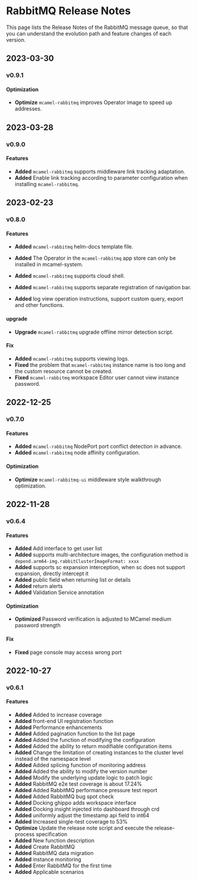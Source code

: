 # RabbitMQ Release Notes

This page lists the Release Notes of the RabbitMQ message queue, so that you can understand the evolution path and feature changes of each version.

## 2023-03-30

### v0.9.1

#### Optimization

- **Optimize** `mcamel-rabbitmq` improves Operator image to speed up addresses.

## 2023-03-28

### v0.9.0

#### Features

- **Added** `mcamel-rabbitmq` supports middleware link tracking adaptation.
- **Added** Enable link tracking according to parameter configuration when installing `mcamel-rabbitmq`.

## 2023-02-23

### v0.8.0

#### Features

- **Added** `mcamel-rabbitmq` helm-docs template file.
- **Added** The Operator in the `mcamel-rabbitmq` app store can only be installed in mcamel-system.
- **Added** `mcamel-rabbitmq` supports cloud shell.
- **Added** `mcamel-rabbitmq` supports separate registration of navigation bar.

- **Added** log view operation instructions, support custom query, export and other functions.

#### upgrade

- **Upgrade** `mcamel-rabbitmq` upgrade offline mirror detection script.

#### Fix

- **Added** `mcamel-rabbitmq` supports viewing logs.
- **Fixed** the problem that `mcamel-rabbitmq` instance name is too long and the custom resource cannot be created.
- **Fixed** `mcamel-rabbitmq` workspace Editor user cannot view instance password.

## 2022-12-25

### v0.7.0

#### Features

- **Added** `mcamel-rabbitmq` NodePort port conflict detection in advance.
- **Added** `mcamel-rabbitmq` node affinity configuration.

#### Optimization

- **Optimize** `mcamel-rabbitmq-ui` middleware style walkthrough optimization.

## 2022-11-28

### v0.6.4

#### Features

- **Added** Add interface to get user list
- **Added** supports multi-architecture images, the configuration method is `depend.arm64-img.rabbitClusterImageFormat: xxxx`
- **Added** supports sc expansion interception, when sc does not support expansion, directly intercept it
- **Added** public field when returning list or details
- **Added** return alerts
- **Added** Validation Service annotation

#### Optimization

- **Optimized** Password verification is adjusted to MCamel medium password strength

#### Fix

- **Fixed** page console may access wrong port

## 2022-10-27

### v0.6.1

#### Features

- **Added** Added to increase coverage
- **Added** front-end UI registration function
- **Added** Performance enhancements
- **Added** Added pagination function to the list page
- **Added** Added the function of modifying the configuration
- **Added** Added the ability to return modifiable configuration items
- **Added** Change the limitation of creating instances to the cluster level instead of the namespace level
- **Added** Added splicing function of monitoring address
- **Added** Added the ability to modify the version number
- **Added** Modify the underlying update logic to patch logic
- **Added** RabbitMQ e2e test coverage is about 17.24%
- **Added** Added RabbitMQ performance pressure test report
- **Added** Added RabbitMQ bug spot check
- **Added** Docking ghippo adds workspace interface
- **Added** Docking insight injected into dashboard through crd
- **Added** uniformly adjust the timestamp api field to int64
- **Added** Increased single-test coverage to 53%
- **Optimize** Update the release note script and execute the release-process specification
- **Added** New function description
- **Added** Create RabbitMQ
- **Added** RabbitMQ data migration
- **Added** instance monitoring
- **Added** Enter RabbitMQ for the first time
- **Added** Applicable scenarios